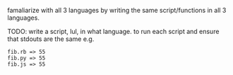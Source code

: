famaliarize with all 3 languages by writing the same script/functions in all 3 languages.

TODO:
    write a script, lul, in what language. to run each script and ensure that stdouts are the same e.g.

    fib.rb => 55
    fib.py => 55
    fib.js => 55
